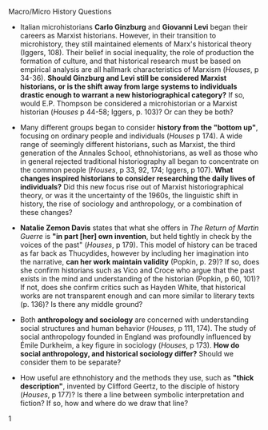 Macro/Micro History Questions

- Italian microhistorians **Carlo Ginzburg** and **Giovanni Levi** began their careers as Marxist historians. However, in their transition to microhistory, they still maintained elements of Marx's historical theory (Iggers, 108). Their belief in social inequality, the role of production the formation of culture, and that historical research must be based on empirical analysis are all hallmark characteristics of Marxism (_Houses_, p 34-36). **Should Ginzburg and Levi still be considered Marxist historians, or is the shift away from large systems to individuals drastic enough to warrant a new historiographical category?** If so, would E.P. Thompson be considered a microhistorian or a Marxist historian (_Houses_ p 44-58; Iggers, p. 103)? Or can they be both?

- Many different groups began to consider **history from the "bottom up"**, focusing on ordinary people and individuals (_Houses_ p 174). A wide range of seemingly different historians, such as Marxist, the third generation of the Annales School, ethnohistorians, as well as those who in general rejected traditional historiography all began to concentrate on the common people (_Houses_, p 33, 92, 174; Iggers, p 107). **What changes inspired historians to consider researching the daily lives of individuals?** Did this new focus rise out of Marxist historiographical theory, or was it the uncertainty of the 1960s, the linguistic shift in history, the rise of sociology and anthropology, or a combination of these changes?

- **Natalie Zemon Davis** states that what she offers in _The Return of Martin Guerre_ is **"in part [her] own invention**, but held tightly in check by the voices of the past" (_Houses_, p 179). This model of history can be traced as far back as Thucydides, however by including her imagination into the narrative, **can her work maintain validity** (Popkin, p. 29)? If so, does she confirm historians such as Vico and Croce who argue that the past exists in the mind and understanding of the historian (Popkin, p 60, 101)? If not, does she confirm critics such as Hayden White, that historical works are not transparent enough and can more similar to literary texts (p. 136)? Is there any middle ground?

- Both **anthropology and sociology** are concerned with understanding social structures and human behavior (_Houses_, p 111, 174). The study of social anthropology founded in England was profoundly influenced by Émile Durkheim, a key figure in sociology (_Houses_, p 173). **How do social anthropology, and historical sociology differ?** Should we consider them to be separate?

- How useful are ethnohistory and the methods they use, such as **"thick description"**, invented by Clifford Geertz, to the disciple of history (_Houses_, p 177)? Is there a line between symbolic interpretation and fiction? If so, how and where do we draw that line?

1
